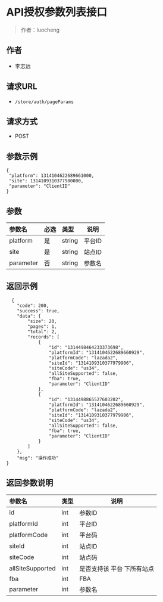 # API授权参数列表接口

> 作者：luocheng

## 作者

- 李志远

## 请求URL

- ` /store/auth/pageParams `
  
## 请求方式
- POST 

## 参数示例

 ``` 
 {
  "platform": 1314104622689661000,
  "site": 1314109310377980000,
  "parameter": "ClientID"
} 

 ```

## 参数

|参数名|必选|类型|说明|
|:----    |:---|:----- |-----   |
|platform |是  |string |平台ID   |
|site |是  |string | 站点ID    |
|parameter     |否  |string | 参数名    |

## 返回示例 

``` 
  {
    "code": 200,
    "success": true,
    "data": {
        "size": 20,
        "pages": 1,
        "total": 2,
        "records": [
            {
                "id": "1314498464233373698",
                "platformId": "1314104622689660929",
                "platformCode": "lazada2",
                "siteId": "1314109310377979906",
                "siteCode": "us34",
                "allSiteSupported": false,
                "fba": true,
                "parameter": "ClientID"
            },
            {
                "id": "1314498865527603202",
                "platformId": "1314104622689660929",
                "platformCode": "lazada2",
                "siteId": "1314109310377979906",
                "siteCode": "us34",
                "allSiteSupported": false,
                "fba": true,
                "parameter": "ClientID"
            }
        ]
    },
    "msg": "操作成功"
}
```

## 返回参数说明 

|参数名|类型|说明|
|:-----  |:-----|-----                           |
|id |int   |参数ID  |
|platformId |int   |平台ID  |
|platformCode |int   |平台码  |
|siteId |int   |站点ID  |
|siteCode |int   |站点码  |
|allSiteSupported |int   |是否支持该 平台 下所有站点 |
|fba |int   |FBA  |
|parameter |int   |参数名  |